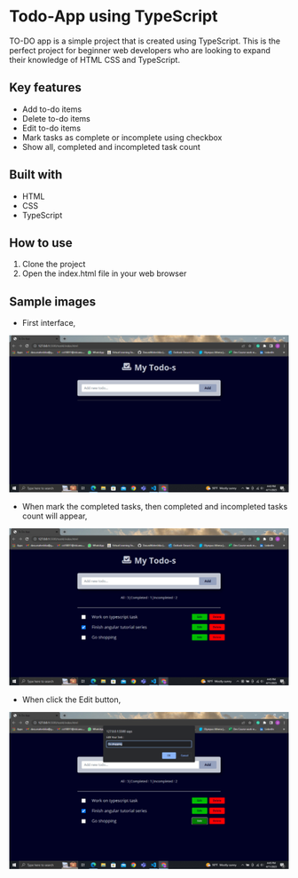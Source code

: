 # Todo-App using TypeScript

TO-DO app is a simple project that is created using TypeScript. This is the perfect project for beginner web developers who are looking to expand their knowledge of HTML CSS and TypeScript.

## Key features

- Add to-do items
- Delete to-do items
- Edit to-do items
- Mark tasks as complete or incomplete using checkbox
- Show all, completed and incompleted task count

## Built with

- HTML
- CSS
- TypeScript

## How to use

1. Clone the project
2. Open the index.html file in your web browser

## Sample images

* First interface,
<div align="center">
  <img src="./img/interface1.png" alt="interface" width="800" style="margin-right: 20px"/>
</div>

* When mark the completed tasks, then completed and incompleted tasks count will appear,
<div align="center">
  <img src="./img/interface3-CheckBox.png" alt="checkbox" width="800" style="margin-right: 20px"/>
</div>

* When click the Edit button,
<div align="center">
  <img src="./img/interface4-Edit.png" alt="edit" width="800" style="margin-right: 20px"/>
</div>